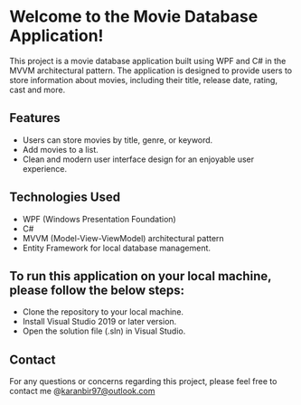 # Welcome to the Movie Database Application!

This project is a movie database application built using WPF and C# in the MVVM architectural pattern. The application is designed to provide users to store information about movies, including their title, release date, rating, cast and more.

## Features
- Users can store movies by title, genre, or keyword.
- Add movies to a list.
- Clean and modern user interface design for an enjoyable user experience.

## Technologies Used
- WPF (Windows Presentation Foundation)
- C#
- MVVM (Model-View-ViewModel) architectural pattern
- Entity Framework for local database management.

## To run this application on your local machine, please follow the below steps:
- Clone the repository to your local machine.
- Install Visual Studio 2019 or later version.
- Open the solution file (.sln) in Visual Studio.

## Contact
For any questions or concerns regarding this project, please feel free to contact me @karanbir97@outlook.com
